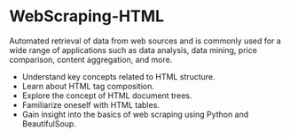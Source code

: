 # WebScraping-HTML
Automated retrieval of data from web sources and is commonly used for a wide range of applications such as data analysis, data mining, price comparison, content aggregation, and more.

- Understand key concepts related to HTML structure.
- Learn about HTML tag composition.
- Explore the concept of HTML document trees.
- Familiarize oneself with HTML tables.
- Gain insight into the basics of web scraping using Python and BeautifulSoup.
